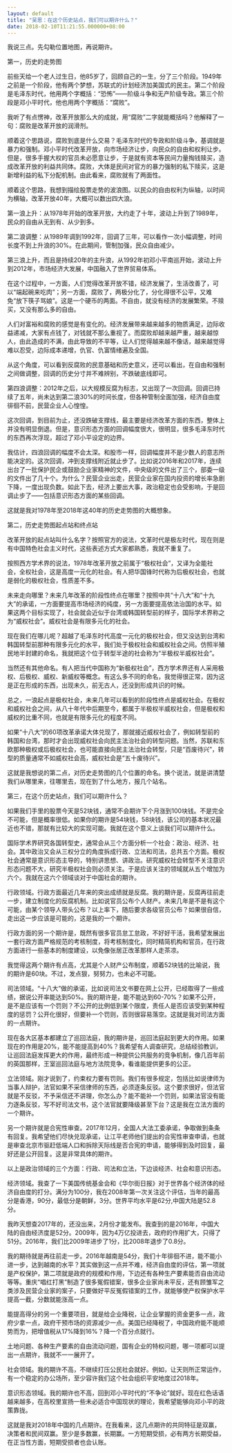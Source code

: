 ```yaml
---
layout: default
title: "吴思：在这个历史站点，我们可以期许什么？"
date: 2018-02-10T11:21:55.000000+08:00
---
```


我说三点。先勾勒位置地图，再说期许。

第一，历史的走势图

前些天给一个老人过生日，他85岁了，回顾自己的一生，分了三个阶段。1949年之前是一个阶段，他有两个梦想，苏联式的计划经济加美国式的民主。第二个阶段是毛泽东时代，他用两个字概括：“恐怖”——阶级斗争和无产阶级专政。第三个阶段是邓小平时代，他也用两个字概括：“腐败”。

我听了有点愣神，改革开放那么大的成就，用“腐败”二字就能概括吗？他解释了一句：腐败是改革开放的润滑剂。

顺着这个思路说，腐败到底是什么交易？毛泽东时代的专政和阶级斗争，基调就是暴力和强制。邓小平时代改革开放，向市场经济让步，向民众的自由和权利让步。但是，很多手握大权的官员未必愿意让步，于是就有资本等民间力量掏钱赎买，造成改革开放的利益共同体。腐败，大体是民间对官方的暴力强制的私下赎买，这是新增利益的私下分配机制。由此看来，腐败就有了两面性。

顺着这个思路，我想到描绘股票走势的波浪图。以民众的自由权利为纵轴，以时间为横轴，改革开放40年，大概可以数出四大浪。

第一浪上升：从1978年开始的改革开放，大约走了十年，波动上升到了1989年，民众的自由从无到有、从少到多。

第二浪调整：从1989年调到1992年，回调了三年，可以看作一次小幅调整，时间长度不到上升浪的30%。在此期间，管制加强，民众自由减少。

第三浪上升，而且是持续20年的主升浪，从1992年初邓小平南巡开始，波动上升到2012年，市场经济大发展，中国融入了世界贸易体系。

在这个过程中，一方面，人们觉得改革开放不错，经济发展了，生活改善了，可以“端起碗来吃肉”；另一方面，腐败了，两极分化了，分化得很不公平，又难免“放下筷子骂娘”。这是一个硬币的两面。不自由，就没有经济的发展繁荣。不赎买，又没有那么多的自由。

人们对富裕和腐败的感觉是有变化的。经济发展带来越来越多的物质满足，边际收益递减，大家有点钱了，对钱就不那么重视了。而腐败却越来越严重，越来越惊人，由此造成的不满，由此导致的不平等，让人们觉得越来越不像话，越来越觉得难以忍受，边际成本递增，仇官、仇富情绪遍及全国。

从这个角度，可以看到反腐败的民意基础和历史意义，还可以看出，在自由和强制之间做调整，回调的历史分寸并不难辨别，不跌破底线即可。

第四浪调整：2012年之后，以大规模反腐为标志，又出现了一次回调。回调已持续了五年，尚未达到第二浪30%的时间长度，但各种管制全面加强，经济自由度徘徊不前，民营企业人心惶惶。

这次回调，到目前为止，还没跌破支撑线，最主要是经济改革方面的东西，整体上并没有明显倒退。但是，意识形态方面的回调幅度很大，很明显，很多毛泽东时代的东西再次浮现，超过了邓小平设定的边界。

我估计，四浪回调的幅度不会太深。和股市一样，回调幅度并不是少数人的意志所能决定的。这次回调，冲到支撑线附近就止步了。比如说2016年和2017年，连续出台了一批保护民企或鼓励企业家精神的文件，中央级的文件出了三个，部委一级的文件出了几十个。为什么？民营企业出走，民营企业家在国内投资的增长率急剧下降，一度出现负数。如此下去，经济上要出大事，政治稳定也会受影响，于是回调止步了——包括意识形态方面的某些回调。

这就是我对1978年至2018年这40年的历史走势图的大概想象。

第二，历史走势图起点站和终点站

改革开放的起点站叫什么名字？按照官方的说法，文革时代是极左时代，现在则是有中国特色社会主义时代，这些表述方式大家都熟悉，我就不重复了。

按照西方学术界的说法，1978年改革开放之前属于“极权社会”，又译为全能社会，全权社会，这是高度一元化的社会。有人把华国锋时代称为后极权社会，也就是弱化的极权社会，性质差不多。

未来走向哪里？未来几年改革的阶段性终点在哪里？按照中共“十八大”和“十九大”的承诺，一方面要提高市场经济的纯度，另一方面要提高依法治国的水平。如果这两个目标实现了，社会就会近似于台湾或韩国转型前的样子，国际学术界称之为“威权社会”。威权社会是有限多元化的社会。

现在我们在哪儿呢？超越了毛泽东时代高度一元化的极权社会，但又没达到台湾和韩国转型前那种有限多元化的水平，我们处于极权社会和威权社会之间。仿照半殖民地半封建的命名，我就把这个位于转型半途的社会称为“半极权半威权社会”。

当然还有其他命名。有人把当代中国称为“新极权社会”，西方学术界还有人采用极权、后极权、威权、新威权等概念。有这么多不同的命名，我觉得很正常，因为这是正在形成的东西，出现未久，前无古人，还没到形成共识的时候。

总之，一浪起点是极权社会，未来几年可以看到的阶段性终点是威权社会。在极权和威权社会之间，从八十年代中后期至今，都属于半极权半威权社会，但是极权和威权的比重不同，也就是有限多元化的程度不同。

如果“十八大”的60项改革承诺大体兑现了，那就接近威权社会了，例如转型前的韩国和台湾，那时才会出现威权社会向民主法治社会的转型问题。当然，苏联和东欧那种极权或后极权社会，也可能直接向民主法治社会转型，只是“百废待兴”，转型的质量通常不如威权社会高，威权社会是“五十废待兴”。

这就是我想说的第二点，对历史走势图的几个位置的命名。换个说法，就是讲清楚我们从哪里来，往哪里去，现在到了什么地方，报几个站名。

第三，在这个历史站点，我们可以期许什么？

如果我们手里的股票今天是52块钱，通常不会期许下个月涨到100块钱。不是完全不可能，但是概率很低。如果你的期许是54块钱，58块钱，该公司的基本状况最近也不错，那就有比较大的实现可能。我就在这个意义上谈我们可以期许什么。

国际学术界研究各国转型史，通常会从三个方面分析一个社会：政治、经济、社会。其中政治又会从三权分立的角度拆成行政、立法和司法，总共五个方面。极权社会通常是意识形态主导的，特别讲思想、讲政治。研究威权社会转型不关注意识形态问题不大，研究半极权社会则必须关注。于是应该关注的领域就从五个增加为六个。我就在这六个领域谈对于中国社会的期许。

行政领域。行政方面最近几年来的突出成绩就是反腐。我的期许是，反腐再往前走一步，建立制度化的反腐机制。比如说官员公布个人财产。未来几年是不是有这个可能，由某个领导人带头公布？以上率下，随后要求各级官员公布？如果很自信，走出这一步应该是可能的，这是我的一个期许。

行政方面的另一个期许是，既然有很多官员怠工怠政，不好好干活，我希望发展出一套行政方面严格规范的考核制度，将考核制度化，同时精简机构和官员，在行政方面进行一些基本的制度建设，以免像张居正改革那样人走茶凉。

我觉得这两个期许有点高，尤其是个人财产公布制度，顺着52块钱的比喻说，我的期许是60块。不过，发点狠，努努力，也未必不可能。

司法领域。“十八大”做的承诺，比如说司法文书要在网上公开，已经取得了一些成绩，据说公开率能达到50%。我的期许是，能不能达到60-70%？如果不公开，是不是应该有一个罚则？不公开的比例低到某个限度，责任人是否应该受到某种程度的惩罚？公开化很好，但要补一个罚则，否则很容易落空。这就是我对司法方面的一点期许。

现在各大区基本都建立了巡回法庭，我的期许是，巡回法庭起到更大的作用。如果现在的作用是20%，能不能提高到40%？我希望有人调查研究，总结经验教训，让巡回法庭发挥更大的作用，最终形成一种提供公共服务的竞争机制，像几百年前的英国那样，王室巡回法庭与地方法院竞争，看谁能提供更多的公正。

立法领域。刚才说到了，约束权力要有罚则。我们有很多规定，包括比如说律师为当事人辩护，法官如果不采信律师的东西，必须逐条反驳。这个要求很好，但法官就是不反驳，不予采信还不讲理，你怎么办？能不能补一个罚则，如果法官没有能力逐条反驳，写不好司法文书，这个法官就要降级甚至下台？这是我在立法方面的一个期许。

另一个期许就是合宪性审查。2017年12月，全国人大法工委承诺，争取做到条条有回复。我希望他们尽快兑现承诺，让江平老师他们提出的合宪性审查申请，也就是审查北京市驱赶低端人口和拆除天际线是否合宪的申请，能够得到及时回复，最好还是公开回复。这是非常具体的期许。

以上是政治领域的三个方面：行政、司法和立法，下边谈经济、社会和意识形态。

经济领域。我查了一下美国传统基金会和《华尔街日报》对于世界各个经济体的经济自由度的打分。满分为100分，我在2008年第一次关注这个评估，当年的最高分是香港，90分，最低分是朝鲜，3分。世界平均水平是62分,中国大陆是52.8分。

我昨天想查2017年的，还没出来，2月份才能发布。我查到的是2016年，中国大陆的自由经济度是52分。2009年，因为4万亿投进去，政府的作用扩大，只得了51分。2016年，我们比2009年进步了1分，比2008年退步了0.8分。

我的期待就是再往前走一步。2016年越南是54分，我们十年徘徊不进，能不能小进一步，达到越南的水平？其实做到这一点并不难，经济自由度的评估，第一项就是产权保护，第二项就是政府的规模和作用，下边还有各种生产要素能否自由流动等等。重庆“唱红打黑”制造了很多冤假错案，很多企业家尚未平反，还有顾雏军之类涉及民营企业家的案子，只要做好平反冤假错案的工作，就能够使产权保护水平提高一截，分数就能涨高一点。

能提高得分的另一个重要项目，就是给企业降税，让企业掌握的资金更多一点，政府少拿一点，政府干预市场的资源减少一点。美国已经降税了，中国政府能不能顺势而为，把增值税从17%降到16%？降一个百分点就行。

土地问题、各种生产要素的自由流动问题，国有企业的特权问题，哪一项都可以提出一点期许，我就不一一展开了。

社会领域。我的期许不高，不继续打压公民社会就好。例如，让天则所正常运作，有一个稳定的办公场所，至少容许我们这个社会组织平安地度过2018年。

意识形态领域。我的期许也不高，回到邓小平时代的“不争论”就好。现在红色话语越来越多，在高校里宣扬一些未必适合中国现状的理论，我希望能够向邓小平的政策靠拢。

这就是我对2018年中国的几点期许。在我看来，这几点期许的共同特征是双赢，决策者和民间双赢。至少是多数赢，长期赢。一方短期受损，必有两方长期受益，在正当性方面，短期受损者也会认账。

